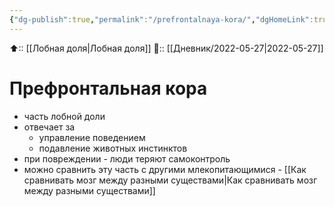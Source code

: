 ```yaml
---
{"dg-publish":true,"permalink":"/prefrontalnaya-kora/","dgHomeLink":true,"dgPassFrontmatter":false}
---
```



⬆:: [[Лобная доля|Лобная доля]]
📅:: [[Дневник/2022-05-27|2022-05-27]]

# Префронтальная кора
- часть лобной доли
- отвечает за
	- управление поведением
	- подавление животных инстинктов
- при повреждении - люди теряют самоконтроль
- можно сравнить эту часть с другими млекопитающимися - [[Как сравнивать мозг между разными существами|Как сравнивать мозг между разными существами]]